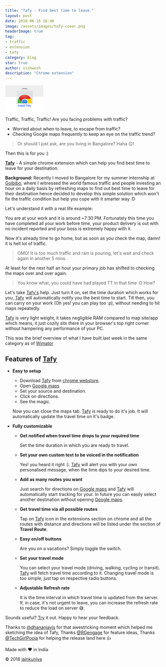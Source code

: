```yaml
---
title: "Tafy - Find best time to leave."
layout: post
date: 2018-06-16 16:40
image: /assets/images/tafy-cover.png
headerImage: true
tag: 
- traffic
- extension
- tafy
category: blog
star: true
author: vishwesh
description: "Chrome extension"
---
```


<a href="http://bit.ly/tafy" target="_blank" align="center">
  <img width="122.5" height="84" border="0"  src="/assets/images/chromewebstore.png"/>
</a>

Traffic, Traffic, Traffic!
Are you facing problems with traffic?

- Worried about when to leave, to escape from traffic?
- Checking Google maps frequently to keep an eye on the traffic trend?

> Or should I just ask, are you living in Bangalore? Haha :wink:!

Then this is for you :)

[**Tafy**](http://bit.ly/tafy) - A simple chrome extension which can help you find best time to leave for your destination.


**Background:**
Recently I moved to Bangalore for my summer internship at [Goibibo](https://goibibo.com), where I witnessed the world famous traffic and people investing an hour on a daily basis by refreshing maps to find out best time to leave for their destination hence decided to develop this simple solution which won't fix the traffic condition but help you cope with it smarter way :D

Let's understand it with a real life example:

You are at your work and it is around ~7:30 PM. Fortunately this time you have completed all your work before time, your product delivery is out with no incident reported and your boss is extremely happy with it.

Now it's already time to go home, but as soon as you check the map, damn! it is hell lot of traffic.

> OMG! It is too much traffic and rain is pouring, let's wait and check again in another 5 mins.

At least for the next half an hour your primary job has shifted to checking the maps over and over again.

> You know what, you could have had played TT in that time :D How?

Let's take [Tafy's](http://bit.ly/tafy) help. Just turn it on, set the time duration which works for you, [Tafy](http://bit.ly/tafy) will automatically notify you the best time to start. Till then, you can carry on your work (Oh yes! you can play too :p), without needing to hit maps repeatedly.

[Tafy](http://bit.ly/tafy) is very light weight, it takes negligible RAM compared to map site/app which means, it just cozily sits there in your browser's top right corner without hampering any performance of your PC.

This was the brief overview of what I have built last week in the same category as of [Wimator](../wimator)

## Features of [Tafy](http://bit.ly/tafy)

- **Easy to setup**

  - Download [Tafy](http://bit.ly/tafy) from [chrome webstore](http://bit.ly/tafy).
  - Open [Google maps](http://bit.ly/v-maps)
  - Set your source and destination.
  - Click on directions.
  - See the magic.

  Now you can close the maps tab. [Tafy](http://bit.ly/tafy) is ready to do it's job.
  It will automatically update the travel time on it's badge.

- **Fully customizable**

  - **Get notified when travel time drops to your required time**

    Set the time duration in which you are ready to travel.

  - **Set your own custom text to be voiced in the notification**

    Yes! you heard it right :). [Tafy](http://bit.ly/tafy) will alert you with your own personalised message, when the time dips to your desired time.

  - **Add as many routes you want**

    Just search for directions on [Google maps](http://bit.ly/v-maps) and [Tafy](http://bit.ly/tafy) will automatically start tracking for your. In future you can easily select another destination without opening [Google maps](http://bit.ly/v-maps).

  - **Get travel time via all possible routes**

    Tap on [Tafy](http://bit.ly/tafy) icon in the extensions section on chrome and all the routes with distance and directions will be listed under the section of **Travel Route**.

  - **Easy on/off buttons**

    Are you on a vacations? Simply toggle the switch.

  - **Set your travel mode**

    You can select your travel mode (driving, walking, cycling or transit). [Tafy](http://bit.ly/tafy) will fetch travel time according to it. Changing travel mode is too simple, just tap on respective radio buttons.

  - **Adjustable Refresh rate**

    It is the time interval in which travel time is updated from the server.
    If, in case, it's not urgent to leave, you can increase the refresh rate to reduce the load on server :sweat_smile:.

Sounds useful? [Try](http://bit.ly/tafy) it out. Happy to hear your feedback.

Thanks to [@dhananjayjs](http://bit.ly/d-in-linkedin) for that awestricking moment which helped me sketching the idea of Tafy,
Thanks [@RGengage](http://bit.ly/r-in-linkedin) for feature ideas, Thanks [@TechGirlPooja](http://bit.ly/p-in-linkedin) for helping the release land here :thumbsup:

Made with :heart: in India

© 2018 [jainkuniya](https://jainkuniya.github.io)
